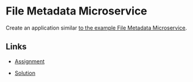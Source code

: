 # File Metadata Microservice

Create an application similar [to the example File Metadata Microservice](https://file-metadata-microservice.freecodecamp.rocks/).

## Links

- [Assignment](https://www.freecodecamp.org/learn/back-end-development-and-apis/back-end-development-and-apis-projects/file-metadata-microservice)

- [Solution](https://replit.com/@borntofrappe/boilerplate-project-filemetadata)
